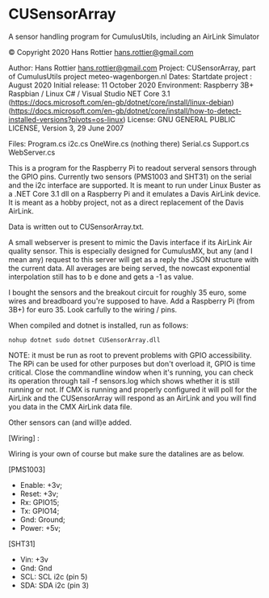 # CUSensorArray
A sensor handling program for CumulusUtils, including an AirLink Simulator

© Copyright 2020 Hans Rottier <hans.rottier@gmail.com>

Author:      Hans Rottier <hans.rottier@gmail.com>
Project:     CUSensorArray, part of CumulusUtils project meteo-wagenborgen.nl
Dates:       Startdate project : August 2020
             Initial release: 11 October 2020
Environment: Raspberry 3B+
             Raspbian / Linux 
             C# / Visual Studio 
             NET Core 3.1 
             (https://docs.microsoft.com/en-gb/dotnet/core/install/linux-debian)
             (https://docs.microsoft.com/en-gb/dotnet/core/install/how-to-detect-installed-versions?pivots=os-linux)
License:     GNU GENERAL PUBLIC LICENSE, Version 3, 29 June 2007

Files:       Program.cs
             i2c.cs
             OneWire.cs (nothing there)
             Serial.cs
             Support.cs
             WebServer.cs

This is a program for the Raspberry Pi to readout serveral sensors through the GPIO pins. 
Currently two sensors (PMS1003 and SHT31) on the serial and the i2c interface are supported. 
It is meant to run under Linux Buster as a .NET Core 3.1 dll on a Raspberry Pi and it emulates a Davis AirLink device.
It is meant as a hobby project, not as a direct replacement of the Davis AirLink.

Data is written out to CUSensorArray.txt.

A small webserver is present to mimic the Davis interface if its AirLink Air quality sensor. This is especially designed for CumulusMX, but any (and I mean any) 
request to this server will get as a reply the JSON structure with the current data. All averages are being served, the nowcast exponential interpolation still 
has to b e done and gets a -1 as value.

I bought the sensors and the breakout circuit for roughly 35 euro, some wires and breadboard you're supposed to have.
Add a Raspberry Pi (from 3B+) for euro 35. Look carfully to the wiring / pins.

When compiled and dotnet is installed, run as follows:

    nohup dotnet sudo dotnet CUSensorArray.dll
    
NOTE: it must be run as root to prevent problems with GPIO accessibility. The RPi can be used for other purposes but don't overload it, GPIO is time critical. 
      Close the commandline window when it's running, you can check its operation through tail -f sensors.log which shows whether it is still running or not.
      If CMX is running and properly configured it will poll for the AirLink and the CUSensorArray will respond as an AirLink and you will find you data
      in the CMX AirLink data file.
      
Other sensors can (and will)e added.

[Wiring] :

Wiring is your own of course but make sure the datalines are as below.

[PMS1003]
 * Enable: +3v;
 * Reset:  +3v;
 * Rx:     GPIO15;
 * Tx:     GPIO14;
 * Gnd:    Ground;
 * Power:  +5v;
 
[SHT31]
 * Vin:    +3v
 * Gnd:    Gnd
 * SCL:    SCL i2c (pin 5)
 * SDA:    SDA i2c (pin 3)
